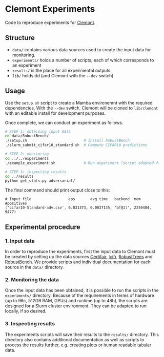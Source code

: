 # Clemont Experiments

Code to reproduce experiments for [Clemont](https://github.com/ariez-xyz/clemont).


## Structure

* `data/` contains various data sources used to create the input data for monitoring.
* `experiments/` holds a number of scripts, each of which corresponds to an experiment
* `results/` is the place for all experimental outputs
* `lib/` holds dd (and Clemont with the `--dev` switch)


## Usage

Use the `setup.sh` script to create a Mamba environemnt with the required dependencies. With the `--dev` switch, Clemont will be cloned to `lib/clemont` with an editable install for development purposes.

Once complete, we can conduct an experiment as follows.

```bash
# STEP 1: obtaining input data
cd data/RobustBench/
./setup.sh                          # Install RobustBench
./slurm_submit_cifar10_standard.sh  # Compute CIFAR10 predictions

# STEP 2: monitoring
cd ../../experiments
./example_experiment.sh             # Run experiment (script adapted from submit_adversarial_cifar10c_standard.sh for local execution)

# STEP 3: inspecting results
cd ../results
python get_stats.py adversarial/
```

The final command should print output close to this:

```
# Input file                 eps       avg time   backend  mem      #positives
('cifar10-Standard-adv.csv', 0.031373, 0.0037135, 'bf@1t', 2250484, 9477)
```


## Experimental procedure

### 1. Input data

In order to reproduce the experiments, first the input data to Clemont must be created by setting up the data sources [Certifair](https://github.com/rcpsl/Certifair), [lcifr](https://github.com/eth-sri/lcifr), [RobustTrees](https://github.com/chenhongge/RobustTrees) and [RobustBench](https://github.com/RobustBench/robustbench). We provide scripts and individual documentation for each source in the `data/` directory.

### 2. Monitoring the data

Once the input data has been obtained, it is possible to run the scripts in the `experiments/` directory. Because of the requirements in terms of hardware (up to 96c, 512GB RAM, GPUs) and runtime (up to 48h), the scripts are designed for a Slurm cluster environment. They can be adapted to run locally, if so desired.

### 3. Inspecting results

The experiments scripts will save their results to the `results/` directory. This directory also contains additional documentation as well as scripts to process the results further, e.g. creating plots or human readable tabular data.
